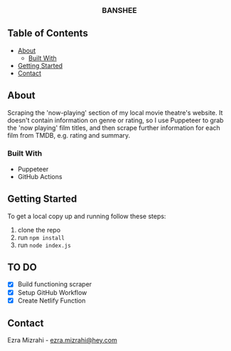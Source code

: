 <br />
<p align="center">
  <h3 align="center">BANSHEE</h3>
</p>

## Table of Contents

* [About](#about)
  * [Built With](#built-with)
* [Getting Started](#getting-started)
* [Contact](#contact)


## About

Scraping the 'now-playing' section of my local movie theatre's website. It doesn't contain information on genre or rating, so I use Puppeteer to grab the 'now playing' film titles, and then scrape further information for each film from TMDB, e.g. rating and summary.

### Built With

* Puppeteer
* GitHub Actions

## Getting Started

To get a local copy up and running follow these steps:

1. clone the repo
2. run `npm install`
3. run `node index.js`

## TO DO

- [x] Build functioning scraper
- [x] Setup GitHub Workflow
- [x] Create Netlify Function

## Contact

Ezra Mizrahi - ezra.mizrahi@hey.com